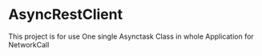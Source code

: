 AsyncRestClient
===============

This project is for use One single Asynctask Class in whole Application for NetworkCall
